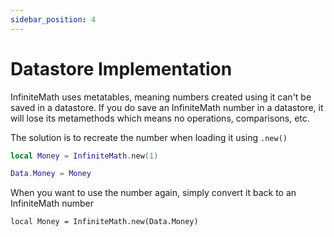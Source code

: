 ```yaml
---
sidebar_position: 4
---
```


# Datastore Implementation

InfiniteMath uses metatables, meaning numbers created using it can't be saved in a datastore. If you do save an InfiniteMath number in a datastore, it will lose its metamethods which means no operations, comparisons, etc.

The solution is to recreate the number when loading it using `.new()`
```lua
local Money = InfiniteMath.new(1)

Data.Money = Money
```

When you want to use the number again, simply convert it back to an InfiniteMath number
```
local Money = InfiniteMath.new(Data.Money)
```
